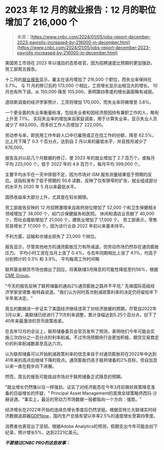 <!--yml

类别：未分类

日期：2024-05-27 14:31:49

-->

# 2023 年 12 月的就业报告：12 月的职位增加了 216,000 个

> 来源：[https://www.cnbc.com/2024/01/05/jobs-report-december-2023-payrolls-increased-by-216000-in-december.html](https://www.cnbc.com/2024/01/05/jobs-report-december-2023-payrolls-increased-by-216000-in-december.html)

美国劳工市场在 2023 年以强劲的态势收官，因为招聘速度比预期的更加强劲，劳工部周五报告。

十二月的[就业报告](https://www.bls.gov/news.release/empsit.nr0.htm)显示，雇主在该月增加了 216,000 个职位，而失业率保持在 3.7%。 与 11 月的修订后的 173,000 个相比，工资增长显示出相当大的增长。 10 月也有所下调，从 150,000 降至 105,000，表明第四季度的增长画面略有减弱。

道琼斯调查的经济学家预计，工资将增加 170,000，而失业率将微增至 3.8%。

一个更全面的失业率衡量标准，包括失业者和因经济原因持有兼职工作的人，略有上升至 7.1%。 实际失业率的增加来自家庭调查，用于计算失业率，显示失业人员减少了 683,000，而多份工作人员增加了 222,000。

劳动参与率，即民用工作年龄人口中已雇用或正在找工作的份额，降至 62.5%，比上月下降了 0.3 个百分点，达到自 2 月以来的最低水平，并且按月减少了 676,000。

报告及对以前几个月数据的修订，使 2023 年的就业增加了 2.7 百万个，或每月平均 225,000 个，低于 2022 年的 4.8 百万个，每月平均 399,000 个。

主要平均水平在一天中徘徊不定，因为市场对 ISM 服务测量结果低于预期的反应。该指标发布了低于预期的 50.6 读数，反映了仅有狭窄的扩张，就业组成部分的水平为 2020 年 5 月以来最低水平。

国债收益率大部分上升，尤其是在较长期限。

劳工部报告反映的 12 月招聘激增来自政府岗位增加了 52,000 个和卫生保健相关领域增加了 38,000 个，如门诊保健服务和医院。 休闲和酒店业贡献了 40,000 个，而社会援助增加了 21,000 个，建筑业增加了 17,000 个。 劳工部表示，零售贸易增长了 17,000 个，因为该行业自 2022 年初以来基本持平。

不利方面，运输和仓储业损失了 23,000 个岗位。

报告显示，尽管其他地方的通货膨胀压力有所减退，但劳动市场仍然存在通货膨胀压力。 平均小时工资在当月上涨了 0.4%，与去年同期相比上涨了 4.1%，均高于分别预计的 0.3% 和 3.9%。 平均每周工作时间略

联邦基金期货市场也做出了回应，将美联储3月降息的可能性降低至约56%，根据[CME Group](https://www.cmegroup.com/markets/interest-rates/cme-fedwatch-tool.html?redirect=/trading/interest-rates/countdown-to-fomc.html)。

"今天的报告反映了联邦储备的通向2%通货膨胀之路并不平坦," 先锋国际高级经济学家安德鲁·帕特森说道。"我们认为何时首次削减政策利率的决定仍将留给年下半年来决定。"

周五的数据进一步证实了美国经济继续违背了对经济放缓的预期，尽管自2022年3月以来，美联储已经进行了11次利率调整，累计涨幅达到5.25个百分点，创下了40年来最激进的货币政策收紧。

在去年12月的会议上，联邦储备委员会官员发布了预测，表明他们今年可能会实施三次四分之一百分点的利率削减。不过市场预期央行会更加积极，期货交易商定价的利率削减数甚至高达六次。

认为联邦储备可以开始削减政策利率的信念来自于对通货膨胀将在2022年中达到41年来的高点后继续下降的观点。通货膨胀仍高于联邦储备的2%目标，但自加息以来一直在稳步向下进展。

然而，周五的报告可能挑战市场对于联邦储备正式降息的预期。

"就业增长仍然像以往一样强劲，证实了对经济能否在今年3月前做好政策降息准备的日益增长的怀疑，" Principal Asset Management的首席全球策略师西玛·沙赫说道。"事实上，最近的劳动力市场数据一般都指向一个方向：强势。"

经济增长在2022年开始的连续负增长季度后仍然坚挺。根据亚特兰大联储实时经济数据追踪器[GDPNow](https://www.atlantafed.org/cqer/research/gdpnow)，国内生产总值有望以年率2.5%的速度增长至第四季度。

消费者也表现出了坚韧。根据Adobe Analytics的预测，假期支出今年可能会创下纪录，预计增长5%，达到2221亿美元。

***不要错过CNBC PRO的这些故事：***
